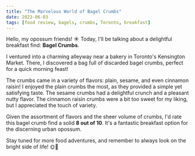 ```yaml
---
title: "The Marvelous World of Bagel Crumbs"
date: 2023-06-03
tags: [food review, bagels, crumbs, Toronto, breakfast]
---
```


Hello, my opossum friends! ☀️ Today, I'll be talking about a delightful breakfast find: **Bagel Crumbs**.

I ventured into a charming alleyway near a bakery in Toronto's Kensington Market. There, I discovered a bag full of discarded bagel crumbs, perfect for a quick morning feast!

The crumbs came in a variety of flavors: plain, sesame, and even cinnamon raisin! I enjoyed the plain crumbs the most, as they provided a simple yet satisfying taste. The sesame crumbs had a delightful crunch and a pleasant nutty flavor. The cinnamon raisin crumbs were a bit too sweet for my liking, but I appreciated the touch of variety.

Given the assortment of flavors and the sheer volume of crumbs, I'd rate this bagel crumb find a solid **8 out of 10**. It's a fantastic breakfast option for the discerning urban opossum.

Stay tuned for more food adventures, and remember to always look on the bright side of life! 🌞🐾
